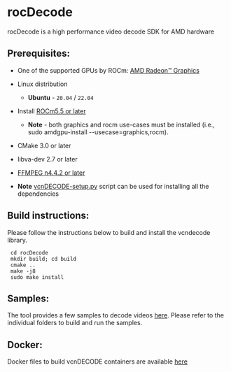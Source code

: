 # rocDecode
rocDecode is a high performance video decode SDK for AMD hardware

## Prerequisites:

* One of the supported GPUs by ROCm: [AMD Radeon&trade; Graphics](https://docs.amd.com/bundle/Hardware_and_Software_Reference_Guide/page/Hardware_and_Software_Support.html)
* Linux distribution
  + **Ubuntu** - `20.04` / `22.04`
* Install [ROCm5.5 or later](https://docs.amd.com)
  + **Note** - both graphics and rocm use-cases must be installed (i.e., sudo amdgpu-install --usecase=graphics,rocm).
* CMake 3.0 or later
* libva-dev 2.7 or later
* [FFMPEG n4.4.2 or later](https://github.com/FFmpeg/FFmpeg/releases/tag/n4.4.2)

* **Note** [vcnDECODE-setup.py](vcnDECODE-setup.py) script can be used for installing all the dependencies

## Build instructions:
Please follow the instructions below to build and install the vcndecode library.
```
 cd rocDecode
 mkdir build; cd build
 cmake ..
 make -j8
 sudo make install
```

## Samples:
The tool provides a few samples to decode videos [here](samples/). Please refer to the individual folders to build and run the samples.

## Docker:
Docker files to build vcnDECODE containers are available [here](docker/)